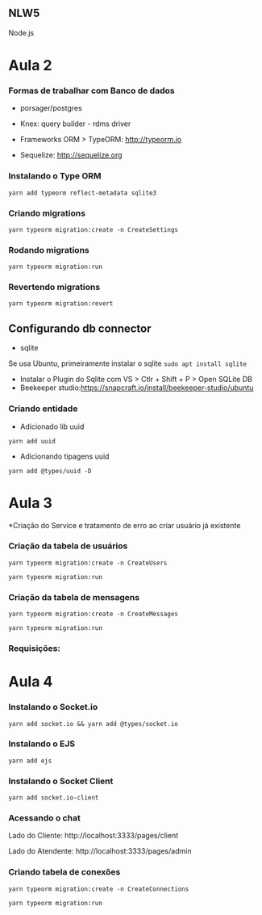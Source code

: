## NLW5
Node.js

# Aula 2
### Formas de trabalhar com Banco de dados
* porsager/postgres

* Knex: query builder - rdms driver

* Frameworks ORM > TypeORM: http://typeorm.io

* Sequelize: http://sequelize.org

### Instalando o Type ORM
```
yarn add typeorm reflect-metadata sqlite3
```
### Criando migrations
```
yarn typeorm migration:create -n CreateSettings
```
### Rodando migrations
```
yarn typeorm migration:run
```
### Revertendo migrations
```
yarn typeorm migration:revert
```

## Configurando db connector
* sqlite

Se usa Ubuntu, primeiramente instalar o sqlite ```sudo apt install sqlite```
* Instalar o Plugin do Sqlite com VS > Ctlr + Shift + P > Open SQLite DB
* Beekeeper studio:https://snapcraft.io/install/beekeeper-studio/ubuntu

### Criando entidade
* Adicionado lib uuid
```
yarn add uuid
```
* Adicionando tipagens uuid
```
yarn add @types/uuid -D
```

# Aula 3
*Criação do Service e tratamento de erro ao criar usuário já existente

### Criação da tabela de usuários
```
yarn typeorm migration:create -n CreateUsers
```
```
yarn typeorm migration:run
```

### Criação da tabela de mensagens
```
yarn typeorm migration:create -n CreateMessages
```
```
yarn typeorm migration:run
```

### Requisições:


# Aula 4
### Instalando o Socket.io
```
yarn add socket.io && yarn add @types/socket.io
```
### Instalando o EJS
```
yarn add ejs
```
### Instalando o Socket Client
```
yarn add socket.io-client
```
### Acessando o chat
Lado do Cliente:
http://localhost:3333/pages/client

Lado do Atendente:
http://localhost:3333/pages/admin

### Criando tabela de conexões
```
yarn typeorm migration:create -n CreateConnections
```
```
yarn typeorm migration:run
```
